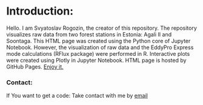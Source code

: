 # Introduction:
Hello. I am Svyatoslav Rogozin, the creator of this repository. 
The repository visualizes raw data from two forest stations in Estonia: Agali II and Soontaga. 
This HTML page was created using the Python core of Jupyter Notebook. 
However, the visualization of raw data and the EddyPro Express mode calculations (RFlux package) were performed in R. 
Interactive plots were created using Plotly in Jupyter Notebook. 
HTML page is hosted by GitHub Pages.
[Enjoy it.](https://svyatoslav-stack.github.io/Stations/)

### Contact:
If You want to get a code: Take contact with me by [email](svyatoslav.rogozin@gmail.com)
